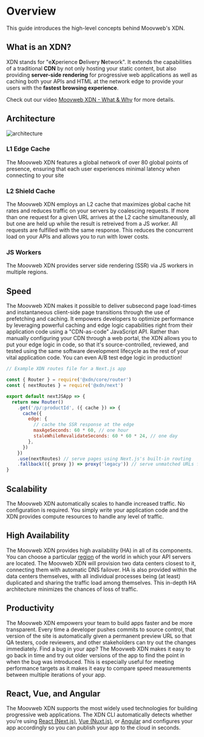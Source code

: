 # Overview

This guide introduces the high-level concepts behind Moovweb's XDN.

## What is an XDN?

XDN stands for "e**X**perience **D**elivery **N**etwork". It extends the capabilities of a traditional **CDN** by not only hosting your static content, but also providing **server-side rendering** for progressive web applications as well as caching both your APIs and HTML at the network edge to provide your users with the **fastest browsing experience**.

Check out our video [Moovweb XDN - What & Why](https://www.youtube.com/watch?v=sJ6AkTrcZvg) for more details.

## Architecture

![architecture](/images/overview/architecture.svg)

### L1 Edge Cache

The Moovweb XDN features a global network of over 80 global points of presence, ensuring that each user experiences minimal latency when connecting to your site

### L2 Shield Cache

The Moovweb XDN employs an L2 cache that maximizes global cache hit rates and reduces traffic on your servers by coalescing requests. If more than one request for a given URL arrives at the L2 cache simultaneously, all but one are held up while the result is retreived from a JS worker. All requests are fulfilled with the same response. This reduces the concurrent load on your APIs and allows you to run with lower costs.

### JS Workers

The Moovweb XDN provides server side rendering (SSR) via JS workers in multiple regions.

## Speed

The Moovweb XDN makes it possible to deliver subsecond page load-times and instantaneous client-side page transitions through the use of prefetching and caching. It empowers developers to optimize performance by leveraging powerful caching and edge logic capabilities right from their application code using a "CDN-as-code" JavaScript API. Rather than manually configuring your CDN through a web portal, the XDN allows you to put your edge logic in code, so that it's source-controlled, reviewed, and tested using the same software development lifecycle as the rest of your vital application code. You can even A/B test edge logic in production!

```js
// Example XDN routes file for a Next.js app

const { Router } = require('@xdn/core/router')
const { nextRoutes } = require('@xdn/next')

export default nextJSApp => {  
  return new Router()
    .get('/p/:productId', ({ cache }) => {
      cache({
        edge: {
          // cache the SSR response at the edge
          maxAgeSeconds: 60 * 60, // one hour
          staleWhileRevalidateSeconds: 60 * 60 * 24, // one day
        },
      })
    })
    .use(nextRoutes) // serve pages using Next.js's built-in routing
    .fallback(({ proxy }) => proxy('legacy')) // serve unmatched URLs from the legacy implementation of the site so we can gradually role out the new PWA page by page.
}
```

## Scalability

The Moovweb XDN automatically scales to handle increased traffic. No configuration is required. You simply write your application code and the XDN provides compute resources to handle any level of traffic.

## High Availability

The Moovweb XDN provides high availability (HA) in all of its components. You can choose a particular [region](regions) of the world in which your API servers are located. The Moovweb XDN will provision two data centers closest to it, connecting them with automatic DNS failover. HA is also provided within the data centers themselves, with all individual processes being (at least) duplicated and sharing the traffic load among themselves. This in-depth HA architecture minimizes the chances of loss of traffic.

## Productivity

The Moovweb XDN empowers your team to build apps faster and be more transparent. Every time a developer pushes commits to source control, that version of the site is automatically given a permanent preview URL so that QA testers, code reviewers, and other stakeholders can try out the changes immediately. Find a bug in your app? The Moovweb XDN makes it easy to go back in time and try out older versions of the app to find the point in when the bug was introduced. This is especially useful for meeting performance targets as it makes it easy to compare speed measurements between multiple iterations of your app.

## React, Vue, and Angular

The Moovweb XDN supports the most widely used technologies for building progressive web applications. The XDN CLI automatically detects whether you're using [React (Next.js)](next), [Vue (Nuxt.js)](nuxt), or [Angular](angular) and configures your app accordingly so you can publish your app to the cloud in seconds.
